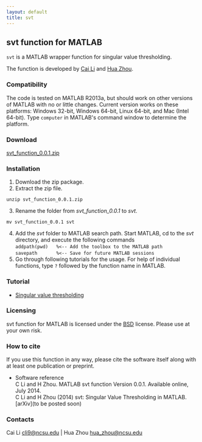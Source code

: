 ```yaml
---
layout: default
title: svt
---
```


## svt function for MATLAB

`svt` is a MATLAB wrapper function for singular value thresholding. 

The function is developed by [Cai Li](http://www4.ncsu.edu/~cli9/) and [Hua Zhou](http://hua-zhou.github.io). 

### Compatibility

The code is tested on MATLAB R2013a, but should work on other versions of MATLAB with no or little changes. Current version works on these platforms: Windows 32-bit, Windows 64-bit, Linux 64-bit, and Mac (Intel 64-bit). Type `computer` in MATLAB's command window to determine the platform.

### Download

[svt_function_0.0.1.zip](./svt_function_0.0.1.zip) 

### Installation

1. Download the zip package.
2. Extract the zip file.  
```
unzip svt_function_0.0.1.zip
```
3. Rename the folder from *svt_function_0.0.1* to *svt*.  
```
mv svt_function_0.0.1 svt
```
4. Add the *svt* folder to MATLAB search path. Start MATLAB, cd to the *svt* directory, and execute the following commands  
`addpath(pwd)	%<-- Add the toolbox to the MATLAB path`  
`savepath		%<-- Save for future MATLAB sessions`
5. Go through following tutorials for the usage. For help of individual functions, type `?` followed by the function name in MATLAB.

### Tutorial

* [Singular value thresholding](./html/demo_svt.html)

### Licensing

svt function for MATLAB is licensed under the [BSD](./html/COPYRIGHT.txt) license. Please use at your own risk.

### How to cite

If you use this function in any way, please cite the software itself along with at least one publication or preprint.

* Software reference  
C Li and H Zhou. MATLAB svt function Version 0.0.1. Available online, July 2014.  
C Li and H Zhou (2014) svt: Singular Value Thresholding in MATLAB. [arXiv](to be posted soon)

### Contacts

Cai Li <cli9@ncsu.edu> | Hua Zhou <hua_zhou@ncsu.edu> 
